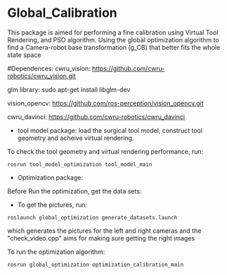 # Global_Calibration

This package is aimed for performing a fine calibration using Virtual Tool Rendering, and PSO algorithm.
Using the global optimization algorithm to find a Camera-robot base transformation (g_CB) that better fits the whole state space 

#Dependences:
cwru_vision: https://github.com/cwru-robotics/cwru_vision.git

glm library: sudo apt-get install libglm-dev

vision_opencv: https://github.com/ros-perception/vision_opencv.git

cwru_davinci: https://github.com/cwru-robotics/cwru_davinci 

- tool model package: load the surgical tool model, construct tool geometry and acheive virtual rendering.

To check the tool geometry and virtual rendering performance, run:

`rosrun tool_model_optimization tool_model_main`

- Optimization package: 

Before Run the optimization, get the data sets:

- To get the pictures, run:

`roslaunch global_optimization generate_datasets.launch`

which generates the pictures for the left and right cameras and the "check_video.cpp" aims for making sure getting the right images


To run the optimization algorithm:

`rosrun global_optimization optimization_calibration_main`









